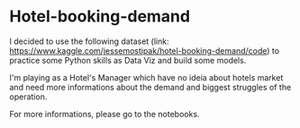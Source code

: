 # Hotel-booking-demand

I decided to use the following dataset (link: https://www.kaggle.com/jessemostipak/hotel-booking-demand/code) to practice some Python skills as Data Viz and build some models.

I'm playing as a Hotel's Manager which have no ideia about hotels market and need more informations about the demand and biggest struggles of the operation. 

For more informations, please go to the notebooks. 
